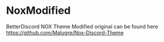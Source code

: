 # NoxModified
BetterDiscord NOX Theme Modified
original can be found here
https://github.com/Malugre/Nox-Discord-Theme
